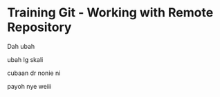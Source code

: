 # Training Git - Working with Remote Repository

Dah ubah

ubah lg skali

cubaan dr nonie ni

payoh nye weiii
